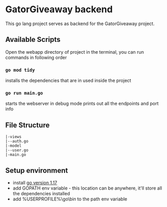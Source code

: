 # GatorGiveaway backend

This go lang project serves as backend for the GatorGiveaway project.

## Available Scripts

Open the webapp directory of project in the terminal, you can run commands in following order

### `go mod tidy`

installs the dependencies that are in used inside the project

### `go run main.go`

starts the webserver in debug mode
prints out all the endpoints and port info

## File Structure

```webapp
|-views
|--auth.go
|-model
|--user.go
|-main.go
```
## Setup environment

- install [go version 1.17](https://go.dev/dl/go1.17.6.windows-amd64.msi)
- add GOPATH env variable - this location can be anywhere, it'll store all the dependencies installed
- add %USERPROFILE%\go\bin to the path env variable